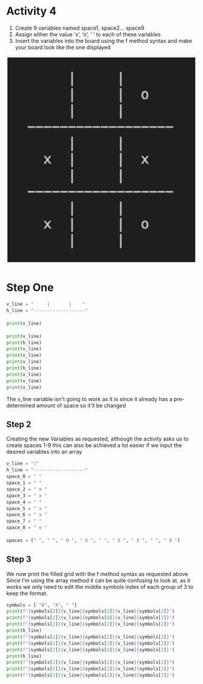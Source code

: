 # Activity 4

1. Create 9 variables
   named space1,
   space2… space9
2. Assign either the value
   ‘x’, ‘o’, ‘ ‘ to each of
   these variables
3. Insert the variables
   into the board using
   the f method syntax
   and make your board
   look like the one
   displayed

![Grid Image](./act4Grid.png)

# Step One

```python
v_line = "     |       |    "
h_line = "-------------------"

print(v_line)

print(v_line)
print(h_line)
print(v_line)
print(v_line)
print(v_line)
print(h_line)
print(v_line)
print(v_line)
print(v_line)
```

The v_line variable isn't going to work as it is since it already has a pre-determined amount of space so it'll be changed

## Step 2

Creating the new Variables as requested, although the activity asks us to create spaces 1-9 this can also be achieved a lot easier if we input the desired variables into an array

```python
v_line = "|"
h_line = "-------------------"
space_0 = " "
space_1 = " "
space_2 = " o "
space_3 = " x "
space_4 = " "
space_5 = " x "
space_6 = " x "
space_7 = " "
space_8 = " o "

spaces = [" ", " ", " O ", " X ", " ", " X ", " X ", " ", " O "]
```

## Step 3

We now print the filled grid with the f method syntax as requested above Since I'm using the array method it can be quite confusing to look at. as it works we only need to edit the middle symbols index of each group of 3 to keep the format.

```python
symbols = [ "O", "X", " "]
print(f"{symbols[2]}{v_line}{symbols[2]}{v_line}{symbols[2]}")
print(f"{symbols[2]}{v_line}{symbols[0]}{v_line}{symbols[1]}")
print(f"{symbols[2]}{v_line}{symbols[2]}{v_line}{symbols[2]}")
print(h_line)
print(f"{symbols[2]}{v_line}{symbols[2]}{v_line}{symbols[2]}")
print(f"{symbols[2]}{v_line}{symbols[1]}{v_line}{symbols[2]}")
print(f"{symbols[2]}{v_line}{symbols[2]}{v_line}{symbols[2]}")
print(h_line)
print(f"{symbols[2]}{v_line}{symbols[2]}{v_line}{symbols[2]}")
print(f"{symbols[1]}{v_line}{symbols[2]}{v_line}{symbols[2]}")
print(f"{symbols[2]}{v_line}{symbols[2]}{v_line}{symbols[2]}")
```
